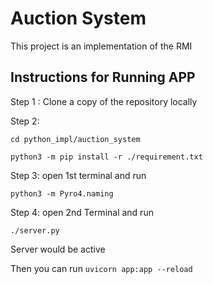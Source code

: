# Auction System
This project is an implementation of the RMI


## Instructions for Running APP
Step 1 : Clone a copy of the repository locally

Step 2:
```
cd python_impl/auction_system

python3 -m pip install -r ./requirement.txt

```

Step 3:
open 1st terminal and run 
```
python3 -m Pyro4.naming
```

Step 4:
open 2nd Terminal and run
```
./server.py
```
Server would be active

Then you can run ```uvicorn app:app --reload```
